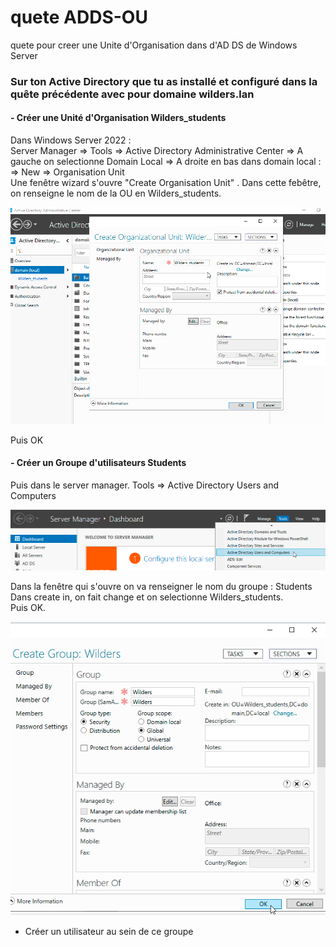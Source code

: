 # quete ADDS-OU
quete pour creer une Unite d'Organisation dans d'AD DS de Windows Server  


### Sur ton Active Directory que tu as installé et configuré dans la quête précédente avec pour domaine wilders.lan

#### - Créer une Unité d'Organisation Wilders_students

Dans Windows Server 2022 :  
Server Manager => Tools => Active Directory Administrative Center => A gauche on selectionne Domain Local => A droite en bas dans domain local :  
=> New => Organisation Unit  
Une fenêtre wizard s'ouvre "Create Organisation Unit" . Dans cette febêtre, on renseigne le nom de la OU en Wilders_students. 
 <P ALIGN="center"><IMG src="Capture d’écran (2).png" width=600></P>  
Puis OK  

#### - Créer un Groupe d'utilisateurs Students

  
Puis dans le server manager.
Tools => Active Directory Users and Computers
 <P ALIGN="center"><IMG src="Capture d’écran (3).png" width=600></P>  

Dans la fenêtre qui s'ouvre on va renseigner le nom du groupe : Students 
Dans create in, on fait change et on selectionne Wilders_students.  
Puis OK.  

 <P ALIGN="center"><IMG src="Capture d’écran (4).png" width=600></P>  

 
- Créer un utilisateur au sein de ce groupe

